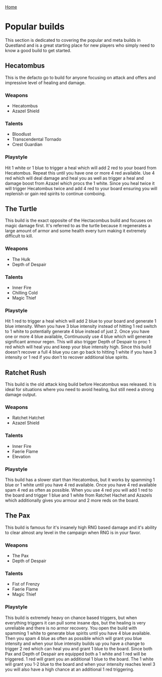[Home](README.md)

# Popular builds
This section is dedicated to covering the popular and meta builds in Questland and is a
great starting place for new players who simply need to know a good build to get started.

## Hecatombus
This is the defacto go to build for anyone focusing on attack and offers and impressive 
level of healing and damage.

### Weapons
- Hecatombus
- Azazel Shield

### Talents
- Bloodlust
- Transcendental Tornado
- Crest Guardian

### Playstyle
Hit 1 white or 1 blue to trigger a heal which will add 2 red to your board from 
Hecatombus.  Repeat this until you have one or more 4 red available.  Use 4 red 
which will deal damage and heal you as well as trigger a heal and damage boost from 
Azazel which procs the 1 white.  Since you heal twice it will trigger Hecatombus 
twice and add 4 red to your board ensuring you will replenish or gain red spirits to
continue comboing.

## The Turtle
This build is the exact opposite of the Hectacombus build and focuses on magic damage
first.  It's referred to as the turtle because it regenerates a large amount of armor and
some health every turn making it extremely difficult to kill.

### Weapons
- The Hulk
- Depth of Despair

### Talents
- Inner Fire
- Chilling Cold
- Magic Thief

### Playstyle
Hit 1 red to trigger a heal which will add 2 blue to your board and generate 1 blue 
intensity. When you have 3 blue intensity instead of hitting 1 red switch to 1 white to 
potentially generate 4 blue instead of just 2.  Once you have one or more 4 blue available,
Continuously use 4 blue which will generate significant armour regen.  This will also 
trigger Depth of Despair to proc 1 red which will heal you and keep your blue intensity 
high.  Since this build doesn't recover a full 4 blue you can go back to hitting 1 white 
if you have 3 intensity or 1 red if you don't to recover additional blue spirits.

## Ratchet Rush
This build is the old attack king build before Hecatombus was released.  It is ideal 
for situations where you need to avoid healing, but still need a strong damage output.

### Weapons
- Ratchet Hatchet
- Azazel Shield

### Talents
- Inner Fire
- Faerie Flame
- Elevation

### Playstyle
This build has a slower start than Hecatombus, but it works by spamming 1 blue or 
1 white until you have 4 red available.  Once you have 4 red available spam 4 red as 
often as possible.  When you use 4 red you will add 1 red to the board and trigger 
1 blue and 1 white from Ratchet Hachet and Azazels which additionally gives you armour 
and 2 more reds on the board.

## The Pax
This build is famous for it's insanely high RNG based damage and it's ability to clear 
almost any level in the campaign when RNG is in your favor.

### Weapons
- The Pax
- Depth of Despair

### Talents
- Fist of Frenzy
- Faerie Flame
- Magic Thief

### Playstyle
This build is extremely heavy on chance based triggers, but when everything triggers 
it can pull some insane dps, but the healing is very unreliable and there is no armor
recovery. You open the build with spamming 1 white to generate blue spirits until you 
have 4 blue available. Then you spam 4 blue as often as possible which will grant you
blue intensity and when your blue intensity builds up you have a change to trigger 2 red
which can heal you and grant 1 blue to the board.  Since both Pax and Depth of Despair
are equipped both a 1 white and 1 red will be triggered. 1 red will grant you an additional
1 blue to the board.  The 1 white will grant you 1-2 blue to the board and when your 
intensity reaches level 3 you will also have a high chance at an additional 1 red triggering.
